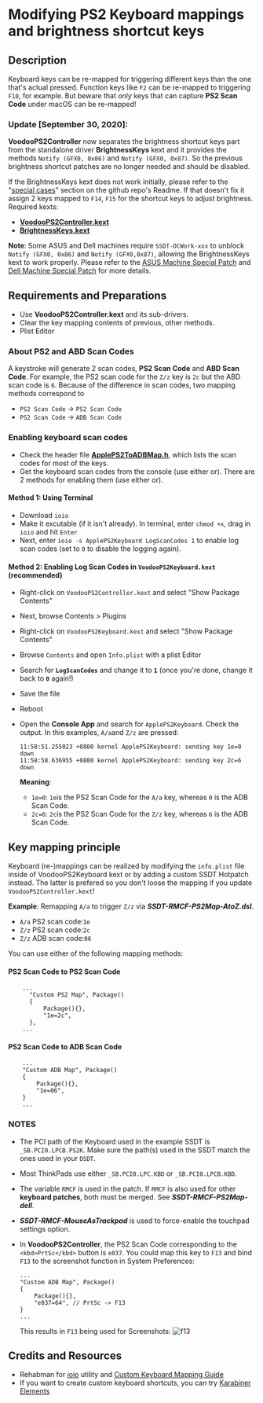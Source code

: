# Modifying PS2 Keyboard mappings and brightness shortcut keys

## Description

Keyboard keys can be re-mapped for triggering different keys than the one that's actual pressed. Function keys like `F2` can be re-mapped to triggering `F10`, for example. But beware that _only_ keys that can capture **PS2 Scan Code** under macOS can be re-mapped!

### Update \[September 30, 2020]:

**VoodooPS2Controller** now separates the brightness shortcut keys part from the standalone driver **BrightnessKeys** kext and it provides the methods `Notify (GFX0, 0x86)` and `Notify (GFX0, 0x87)`. So the previous brightness shortcut patches are no longer needed and should be disabled.

If the BrightnessKeys kext does not work initially, please refer to the "[special cases](https://github.com/acidanthera/BrightnessKeys#special-cases)" section on the github repo's Readme. If that doesn't fix it assign 2 keys mapped to `F14`, `F15` for the shortcut keys to adjust brightness. Required kexts:

* [**VoodooPS2Controller.kext**](https://github.com/acidanthera/VoodooPS2)
* [**BrightnessKeys.kext**](https://github.com/acidanthera/BrightnessKeys)

**Note**: Some ASUS and Dell machines require `SSDT-OCWork-xxx` to unblock `Notify (GFX0, 0x86)` and `Notify (GFX0,0x87)`, allowing the BrightnessKeys kext to work properly. Please refer to the [ASUS Machine Special Patch](https://github.com/5T33Z0/OC-Little-Translated/tree/main/05\_Laptop-specific\_Patches/Brand-specific\_Patches/ASUS\_Special\_Patch) and [Dell Machine Special Patch](../Brand-specific\_Patches/Dell\_Special\_Patch/) for more details.

## Requirements and Preparations

* Use **VoodooPS2Controller.kext** and its sub-drivers.
* Clear the key mapping contents of previous, other methods.
* Plist Editor

### About PS2 and ABD Scan Codes

A keystroke will generate 2 scan codes, **PS2 Scan Code** and **ABD Scan Code**. For example, the PS2 scan code for the `Z/z` key is `2c` but the ABD scan code is `6`. Because of the difference in scan codes, two mapping methods correspond to

* `PS2 Scan Code` → `PS2 Scan Code`
* `PS2 Scan Code` → `ADB Scan Code`

### Enabling keyboard scan codes

* Check the header file [**ApplePS2ToADBMap.h**](https://github.com/RehabMan/OS-X-Voodoo-PS2-Controller/blob/master/VoodooPS2Keyboard/ApplePS2ToADBMap.h), which lists the scan codes for most of the keys.
* Get the keyboard scan codes from the console (use either or). There are 2 methods for enabling them (use either or).

#### Method 1: Using Terminal

* Download `ioio`
* Make it excutable (if it isn't already). In terminal, enter `chmod +x`, drag in `ioio` and hit `Enter`
* Next, enter `ioio -s ApplePS2Keyboard LogScanCodes 1` to enable log scan codes (set to `0` to disable the logging again).

#### Method 2: Enabling Log Scan Codes in `VoodooPS2Keyboard.kext` (recommended)

* Right-click on `VoodooPS2Controller.kext` and select "Show Package Contents"
* Next, browse Contents > Plugins
* Right-click on `VoodooPS2Keyboard.kext` and select "Show Package Contents"
* Browse `Contents` and open `Info.plist` with a plist Editor
* Search for **`LogScanCodes`** and change it to **`1`** (once you're done, change it back to **`0`** again!)
* Save the file
* Reboot
*   Open the **Console App** and search for `ApplePS2Keyboard`. Check the output. In this examples, `A/a`and `Z/z` are pressed:

    ```
    11:58:51.255023 +0800 kernel ApplePS2Keyboard: sending key 1e=0 down
    11:58:58.636955 +0800 kernel ApplePS2Keyboard: sending key 2c=6 down
    ```

    **Meaning**:

    * `1e=0`: `1e`is the PS2 Scan Code for the `A/a` key, whereas `0` is the ADB Scan Code.
    * `2c=6`: `2c`is the PS2 Scan Code for the `Z/z` key, whereas `6` is the ADB Scan Code.

## Key mapping principle

Keyboard (re-)mappings can be realized by modifying the `info.plist` file inside of VoodooPS2Keyboard kext or by adding a custom SSDT Hotpatch instead. The latter is prefered so you don't loose the mapping if you update `VoodooPS2Controller.kext`!

**Example**: Remapping `A/a` to trigger `Z/z` via _**SSDT-RMCF-PS2Map-AtoZ.dsl**_.

* `A/a` PS2 scan code:`1e`
* `Z/z` PS2 scan code:`2c`
* `Z/z` ADB scan code:`06`

You can use either of the following mapping methods:

#### PS2 Scan Code to PS2 Scan Code

```
    ...
      "Custom PS2 Map", Package()
      {
          Package(){},
          "1e=2c",
      },
    ...
```

#### PS2 Scan Code to ADB Scan Code

```
    ...
    "Custom ADB Map", Package()
    {
        Package(){},
        "1e=06",
    }
    ...
```

### NOTES

* The PCI path of the Keyboard used in the example SSDT is `_SB.PCI0.LPCB.PS2K`. Make sure the path(s) used in the SSDT match the ones used in your `DSDT`.
* Most ThinkPads use either `_SB.PCI0.LPC.KBD` or `_SB.PCI0.LPCB.KBD`.
* The variable `RMCF` is used in the patch. If `RMCF` is also used for other **keyboard patches**, both must be merged. See _**SSDT-RMCF-PS2Map-dell**_.
* _**SSDT-RMCF-MouseAsTrackpad**_ is used to force-enable the touchpad settings option.
*   In **VoodooPS2Controller**, the PS2 Scan Code corresponding to the `<kbd>PrtSc</kbd>` button is `e037`. You could map this key to `F13` and bind `F13` to the screenshot function in System Preferences:

    ```
    ...
    "Custom ADB Map", Package()
    {
        Package(){},
        "e037=64", // PrtSc -> F13
    }
    ...
    ```

    This results in `F13` being used for Screenshots: ![f13](https://user-images.githubusercontent.com/76865553/147818301-4e4be0ee-dda3-46cb-9c2f-e06d9b041523.jpg)

## Credits and Resources

* Rehabman for [ioio](https://github.com/RehabMan/OS-X-ioio) utility and [Custom Keyboard Mapping Guide](https://github.com/RehabMan/OS-X-Voodoo-PS2-Controller/wiki/How-to-Use-Custom-Keyboard-Mapping)
* If you want to create custom keyboard shortcuts, you can try [Karabiner Elements](https://github.com/pqrs-org/Karabiner-Elements)

